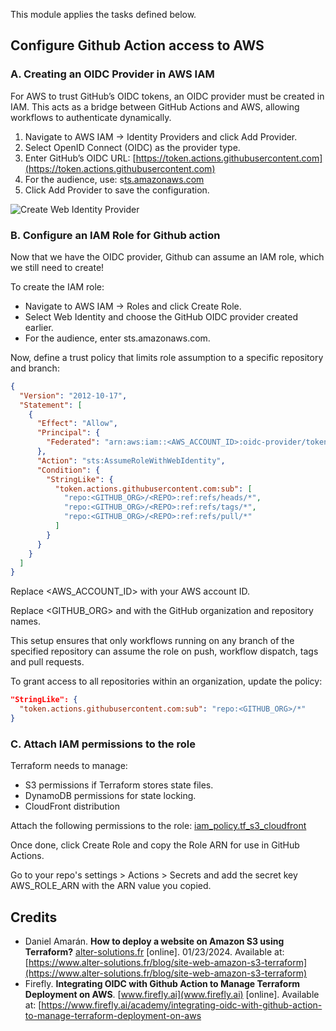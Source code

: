 This module applies the tasks defined below.

## Configure Github Action access to AWS

### A. Creating an OIDC Provider in AWS IAM

For AWS to trust GitHub’s OIDC tokens, an OIDC provider must be created in IAM. This acts as a bridge between GitHub Actions and AWS, allowing workflows to authenticate dynamically.

1. Navigate to AWS IAM → Identity Providers and click Add Provider.
2. Select OpenID Connect (OIDC) as the provider type.
3. Enter GitHub’s OIDC URL: [https://token.actions.githubusercontent.com](https://token.actions.githubusercontent.com)
4. For the audience, use: s[ts.amazonaws.com‍](ts.amazonaws.com‍)
5. Click Add Provider to save the configuration.

![Create Web Identity Provider](../docs/images/create_web_identity.png)

### B. Configure an IAM Role for Github action

Now that we have the OIDC provider, Github can assume an IAM role, which we still need to create!

To create the IAM role:

- Navigate to AWS IAM → Roles and click Create Role.
- Select Web Identity and choose the GitHub OIDC provider created earlier.
- For the audience, enter sts.amazonaws.com.

Now, define a trust policy that limits role assumption to a specific repository and branch:

```json
{
  "Version": "2012-10-17",
  "Statement": [
    {
      "Effect": "Allow",
      "Principal": {
        "Federated": "arn:aws:iam::<AWS_ACCOUNT_ID>:oidc-provider/token.actions.githubusercontent.com"
      },
      "Action": "sts:AssumeRoleWithWebIdentity",
      "Condition": {
        "StringLike": {
          "token.actions.githubusercontent.com:sub": [
            "repo:<GITHUB_ORG>/<REPO>:ref:refs/heads/*",
            "repo:<GITHUB_ORG>/<REPO>:ref:refs/tags/*",
            "repo:<GITHUB_ORG>/<REPO>:ref:refs/pull/*"
          ]
        }
      }
    }
  ]
}
```

Replace <AWS_ACCOUNT_ID> with your AWS account ID.

Replace <GITHUB_ORG> and <REPO> with the GitHub organization and repository names.

This setup ensures that only workflows running on any branch of the specified repository can assume the role on push, workflow dispatch, tags and pull requests.

To grant access to all repositories within an organization, update the policy:

```json
"StringLike": {
  "token.actions.githubusercontent.com:sub": "repo:<GITHUB_ORG>/*"
}
```

### C. Attach IAM permissions to the role

Terraform needs to manage:

- S3 permissions if Terraform stores state files.
- DynamoDB permissions for state locking.
- CloudFront distribution

Attach the following permissions to the role: [iam_policy.tf_s3_cloudfront](iam_policy.tf_s3_cloudfront)

Once done, click Create Role and copy the Role ARN for use in GitHub Actions.

Go to your repo's settings > Actions > Secrets and add the secret key AWS_ROLE_ARN with the ARN value you copied.

## Credits

- Daniel Amarán. **How to deploy a website on Amazon S3 using Terraform?** [alter-solutions.fr](alter-solutions.fr) [online]. 01/23/2024. Available at: [https://www.alter-solutions.fr/blog/site-web-amazon-s3-terraform](https://www.alter-solutions.fr/blog/site-web-amazon-s3-terraform)
- Firefly. **Integrating OIDC with Github Action to Manage Terraform Deployment on AWS**. [www.firefly.ai](www.firefly.ai) [online]. Available at: [https://www.firefly.ai/academy/integrating-oidc-with-github-action-to-manage-terraform-deployment-on-aws
